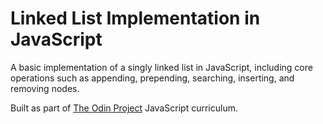 # Linked List Implementation in JavaScript

A basic implementation of a singly linked list in JavaScript, including core operations such as appending, prepending, searching, inserting, and removing nodes.

Built as part of [The Odin Project](https://www.theodinproject.com/) JavaScript curriculum.

